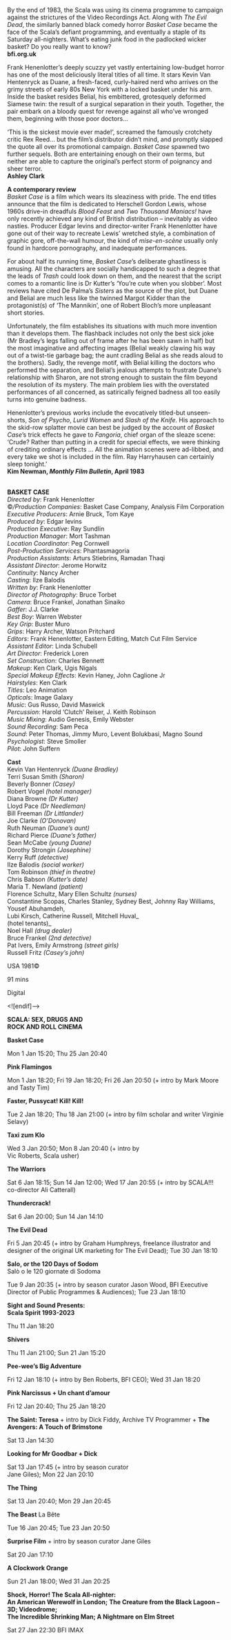 
By the end of 1983, the Scala was using its cinema programme to campaign against the strictures of the Video Recordings Act. Along with _The Evil Dead_, the similarly banned black comedy horror _Basket Case_ became the face of the Scala’s defiant programming, and eventually a staple of its Saturday all-nighters. What’s eating junk food in the padlocked wicker basket? Do you really want to know?  
**bfi.org.uk**

Frank Henenlotter’s deeply scuzzy yet vastly entertaining low-budget horror has one of the most deliciously literal titles of all time. It stars Kevin Van Hentenryck as Duane, a fresh-faced, curly-haired nerd who arrives on the grimy streets of early 80s New York with a locked basket under his arm. Inside the basket resides Belial, his embittered, grotesquely deformed Siamese twin: the result of a surgical separation in their youth. Together, the pair embark on a bloody quest for revenge against all who’ve wronged them, beginning with those poor doctors…

‘This is the sickest movie ever made!’, screamed the famously crotchety critic Rex Reed… but the film’s distributor didn’t mind, and promptly slapped the quote all over its promotional campaign. _Basket Case_ spawned two further sequels. Both are entertaining enough on their own terms, but neither are able to capture the original’s perfect storm of poignancy and sheer terror.  
**Ashley Clark**

**A contemporary review**  
_Basket Case_ is a film which wears its sleaziness with pride. The end titles announce that the film is dedicated to Herschell Gordon Lewis, whose 1960s drive-in dreadfuls _Blood Feast_ and _Two Thousand Maniacs!_ have only recently achieved any kind of British distribution – inevitably as video nasties. Producer Edgar Ievins and director-writer Frank Henenlotter have gone out of their way to recreate Lewis’ wretched style, a combination of graphic gore, off-the-wall humour, the kind of _mise-en-scène_ usually only found in hardcore pornography, and inadequate performances.

For about half its running time, _Basket Case_’s deliberate ghastliness is amusing. All the characters are socially handicapped to such a degree that the leads of _Trash_ could look down on them, and the nearest that the script comes to a romantic line is Dr Kutter’s ‘You’re cute when you slobber’. Most reviews have cited De Palma’s _Sisters_ as the source of the plot, but Duane and Belial are much less like the twinned Margot Kidder than the protagonist(s) of ‘The Mannikin’, one of Robert Bloch’s more unpleasant short stories.

Unfortunately, the film establishes its situations with much more invention than it develops them. The flashback includes not only the best sick joke (Mr Bradley’s legs falling out of frame after he has been sawn in half) but the most imaginative and affecting images (Belial weakly clawing his way out of a twist-tie garbage bag; the aunt cradling Belial as she reads aloud to the brothers). Sadly, the revenge motif, with Belial killing the doctors who performed the separation, and Belial’s jealous attempts to frustrate Duane’s relationship with Sharon, are not strong enough to sustain the film beyond the resolution of its mystery. The main problem lies with the overstated performances of all concerned, as satirically feigned badness all too easily turns into genuine badness.

Henenlotter’s previous works include the evocatively titled-but unseen-shorts, _Son of Psycho_, _Lurid Women_ and _Slash of the Knife_. His approach to the skid-row splatter movie can best be judged by the account of _Basket Case_’s trick effects he gave to _Fangoria_, chief organ of the sleaze scene: ‘Crude? Rather than putting in a credit for special effects, we were thinking of crediting ordinary effects ... All the animation scenes were ad-libbed, and every take we shot is included in the film. Ray Harryhausen can certainly sleep tonight.’  
**Kim Newman, _Monthly Film Bulletin_, April 1983**
<br><br>

**BASKET CASE**  
_Directed by_: Frank Henenlotter  
©_/Production Companies_: Basket Case Company, Analysis Film Corporation  
_Executive Producers_: Arnie Bruck, Tom Kaye  
_Produced by_: Edgar Ievins  
_Production Executive_: Ray Sundlin  
_Production Manager_: Mort Tashman  
_Location Coordinator_: Peg Cornwell  
_Post-Production Services_: Phantasmagoria  
_Production Assistants_: Arturs Stiebrins,  Ramadan Thaqi  
_Assistant Director_: Jerome Horwitz  
_Continuity_: Nancy Archer  
_Casting_: Ilze Balodis  
_Written by_: Frank Henenlotter  
_Director of Photography_: Bruce Torbet  
_Camera_: Bruce Frankel, Jonathan Sinaiko  
_Gaffer_: J.J. Clarke  
_Best Boy_: Warren Webster  
_Key Grip_: Buster Muro  
_Grips_: Harry Archer, Watson Pritchard  
_Editors_: Frank Henenlotter, Eastern Editing, Match Cut Film Service  
_Assistant Editor_: Linda Schubell  
_Art Director_: Frederick Loren  
_Set Construction_: Charles Bennett  
_Makeup_: Ken Clark, Ugis Nigals  
_Special Makeup Effects_: Kevin Haney,  John Caglione Jr  
_Hairstyles_: Ken Clark  
_Titles_: Leo Animation  
_Opticals_: Image Galaxy  
_Music_: Gus Russo, David Maswick  
_Percussion_: Harold ‘Clutch’ Reiser,  J. Keith Robinson  
_Music Mixing_: Audio Genesis, Emily Webster  
_Sound Recording_: Sam Peca  
_Sound_: Peter Thomas, Jimmy Muro,  Levent Bolukbasi, Magno Sound  
_Psychologist_: Steve Smoller  
_Pilot_: John Suffern

**Cast**  
Kevin Van Hentenryck _(Duane Bradley)_  
Terri Susan Smith _(Sharon)_  
Beverly Bonner _(Casey)_  
Robert Vogel _(hotel manager)_  
Diana Browne _(Dr Kutter)_  
Lloyd Pace _(Dr Needleman)_  
Bill Freeman _(Dr Littlander)_  
Joe Clarke _(O’Donovan)_  
Ruth Neuman _(Duane’s aunt)_  
Richard Pierce _(Duane’s father)_  
Sean McCabe _(young Duane)_  
Dorothy Strongin _(Josephine)_  
Kerry Ruff _(detective)_  
Ilze Balodis _(social worker)_  
Tom Robinson _(thief in theatre)_  
Chris Babson _(Kutter’s date)_  
Maria T. Newland _(patient)_  
Florence Schultz, Mary Ellen Schultz _(nurses)_  
Constantine Scopas, Charles Stanley, Sydney Best, Johnny Ray Williams, Yousef Abuhamdeh,  
Lubi Kirsch, Catherine Russell, Mitchell Huval_  
(hotel tenants)_  
Noel Hall _(drug dealer)_  
Bruce Frankel _(2nd detective)_  
Pat Ivers, Emily Armstrong _(street girls)_  
Russell Fritz _(Casey’s john)_

USA 1981©

91 mins

Digital

<![endif]-->

**SCALA: SEX, DRUGS AND  
ROCK AND ROLL CINEMA**

**Basket Case**

Mon 1 Jan 15:20; Thu 25 Jan 20:40

**Pink Flamingos**

Mon 1 Jan 18:20; Fri 19 Jan 18:20; Fri 26 Jan 20:50 (+ intro by Mark Moore and Tasty Tim)

**Faster, Pussycat! Kill! Kill!**

Tue 2 Jan 18:20; Thu 18 Jan 21:00 (+ intro by film scholar and writer Virginie Selavy)

**Taxi zum Klo**

Wed 3 Jan 20:50; Mon 8 Jan 20:40 (+ intro by  
Vic Roberts, Scala usher)

**The Warriors**

Sat 6 Jan 18:15; Sun 14 Jan 12:00; Wed 17 Jan 20:55 (+ intro by SCALA!!! co-director Ali Catterall)

**Thundercrack!**

Sat 6 Jan 20:00; Sun 14 Jan 14:10

**The Evil Dead**

Fri 5 Jan 20:45 (+ intro by Graham Humphreys, freelance illustrator and designer of the original UK marketing for The Evil Dead); Tue 30 Jan 18:10

**Salo, or the 120 Days of Sodom**  
Salò o le 120 giornate di Sodoma

Tue 9 Jan 20:35 (+ intro by season curator Jason Wood, BFI Executive Director of Public Programmes & Audiences); Tue 23 Jan 18:10

**Sight and Sound Presents:  
Scala Spirit 1993-2023**

Thu 11 Jan 18:20

**Shivers**

Thu 11 Jan 21:00; Sun 21 Jan 15:20

**Pee-wee’s Big Adventure**

Fri 12 Jan 18:10 (+ intro by Ben Roberts, BFI CEO); Wed 31 Jan 18:20

**Pink Narcissus + Un chant d’amour**

Fri 12 Jan 20:40; Thu 25 Jan 18:20

**The Saint: Teresa** + intro by Dick Fiddy, Archive TV Programmer + **The Avengers: A Touch of Brimstone**

Sat 13 Jan 14:30

**Looking for Mr Goodbar + Dick**

Sat 13 Jan 17:45 (+ intro by season curator  
Jane Giles); Mon 22 Jan 20:10

**The Thing**

Sat 13 Jan 20:40; Mon 29 Jan 20:45

**The Beast** La Bête

Tue 16 Jan 20:45; Tue 23 Jan 20:50

**Surprise Film** + intro by season curator Jane Giles

Sat 20 Jan 17:10

**A Clockwork Orange**

Sun 21 Jan 18:00; Wed 31 Jan 20:25

**Shock, Horror! The Scala All-nighter:  
An American Werewolf in London;**  **The Creature from the Black Lagoon – 3D; Videodrome;  
The Incredible Shrinking Man; A Nightmare on Elm Street**

Sat 27 Jan 22:30 BFI IMAX
<!--stackedit_data:
eyJoaXN0b3J5IjpbMTMwMzEzNzI4NV19
-->